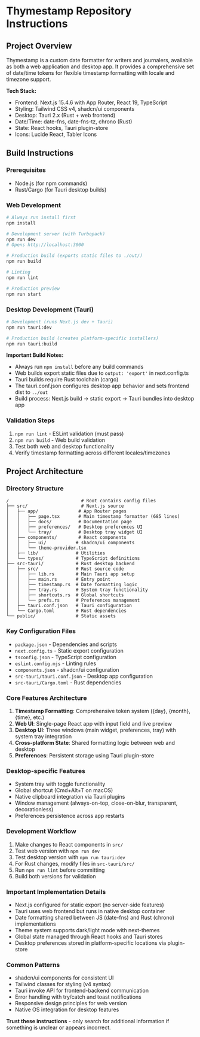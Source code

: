 # Thymestamp Repository Instructions

## Project Overview

Thymestamp is a custom date formatter for writers and journalers, available as both a web application and desktop app. It provides a comprehensive set of date/time tokens for flexible timestamp formatting with locale and timezone support.

**Tech Stack:**
- Frontend: Next.js 15.4.6 with App Router, React 19, TypeScript
- Styling: Tailwind CSS v4, shadcn/ui components
- Desktop: Tauri 2.x (Rust + web frontend)
- Date/Time: date-fns, date-fns-tz, chrono (Rust)
- State: React hooks, Tauri plugin-store
- Icons: Lucide React, Tabler Icons

## Build Instructions

### Prerequisites
- Node.js (for npm commands)
- Rust/Cargo (for Tauri desktop builds)

### Web Development
```bash
# Always run install first
npm install

# Development server (with Turbopack)
npm run dev
# Opens http://localhost:3000

# Production build (exports static files to ./out/)
npm run build

# Linting
npm run lint

# Production preview
npm run start
```

### Desktop Development (Tauri)
```bash
# Development (runs Next.js dev + Tauri)
npm run tauri:dev

# Production build (creates platform-specific installers)
npm run tauri:build
```

**Important Build Notes:**
- Always run `npm install` before any build commands
- Web builds export static files due to `output: 'export'` in next.config.ts
- Tauri builds require Rust toolchain (cargo)
- The tauri.conf.json configures desktop app behavior and sets frontend dist to `../out`
- Build process: Next.js build → static export → Tauri bundles into desktop app

### Validation Steps
1. `npm run lint` - ESLint validation (must pass)
2. `npm run build` - Web build validation
3. Test both web and desktop functionality
4. Verify timestamp formatting across different locales/timezones

## Project Architecture

### Directory Structure
```
/                           # Root contains config files
├── src/                    # Next.js source
│   ├── app/               # App Router pages
│   │   ├── page.tsx       # Main timestamp formatter (685 lines)
│   │   ├── docs/          # Documentation page
│   │   ├── preferences/   # Desktop preferences UI
│   │   └── tray/          # Desktop tray widget UI
│   ├── components/        # React components
│   │   ├── ui/           # shadcn/ui components
│   │   └── theme-provider.tsx
│   ├── lib/              # Utilities
│   └── types/            # TypeScript definitions
├── src-tauri/            # Rust desktop backend
│   ├── src/              # Rust source code
│   │   ├── lib.rs        # Main Tauri app setup
│   │   ├── main.rs       # Entry point
│   │   ├── timestamp.rs  # Date formatting logic
│   │   ├── tray.rs       # System tray functionality
│   │   ├── shortcuts.rs  # Global shortcuts
│   │   └── prefs.rs      # Preferences management
│   ├── tauri.conf.json   # Tauri configuration
│   └── Cargo.toml        # Rust dependencies
└── public/               # Static assets
```

### Key Configuration Files
- `package.json` - Dependencies and scripts
- `next.config.ts` - Static export configuration
- `tsconfig.json` - TypeScript configuration
- `eslint.config.mjs` - Linting rules
- `components.json` - shadcn/ui configuration
- `src-tauri/tauri.conf.json` - Desktop app configuration
- `src-tauri/Cargo.toml` - Rust dependencies

### Core Features Architecture
1. **Timestamp Formatting**: Comprehensive token system ({day}, {month}, {time}, etc.)
2. **Web UI**: Single-page React app with input field and live preview
3. **Desktop UI**: Three windows (main widget, preferences, tray) with system tray integration
4. **Cross-platform State**: Shared formatting logic between web and desktop
5. **Preferences**: Persistent storage using Tauri plugin-store

### Desktop-specific Features
- System tray with toggle functionality
- Global shortcut (Cmd+Alt+T on macOS)
- Native clipboard integration via Tauri plugins
- Window management (always-on-top, close-on-blur, transparent, decorationless)
- Preferences persistence across app restarts

### Development Workflow
1. Make changes to React components in `src/`
2. Test web version with `npm run dev`
3. Test desktop version with `npm run tauri:dev`
4. For Rust changes, modify files in `src-tauri/src/`
5. Run `npm run lint` before committing
6. Build both versions for validation

### Important Implementation Details
- Next.js configured for static export (no server-side features)
- Tauri uses web frontend but runs in native desktop container
- Date formatting shared between JS (date-fns) and Rust (chrono) implementations
- Theme system supports dark/light mode with next-themes
- Global state managed through React hooks and Tauri stores
- Desktop preferences stored in platform-specific locations via plugin-store

### Common Patterns
- shadcn/ui components for consistent UI
- Tailwind classes for styling (v4 syntax)
- Tauri invoke API for frontend-backend communication
- Error handling with try/catch and toast notifications
- Responsive design principles for web version
- Native OS integration for desktop features

**Trust these instructions** - only search for additional information if something is unclear or appears incorrect.
